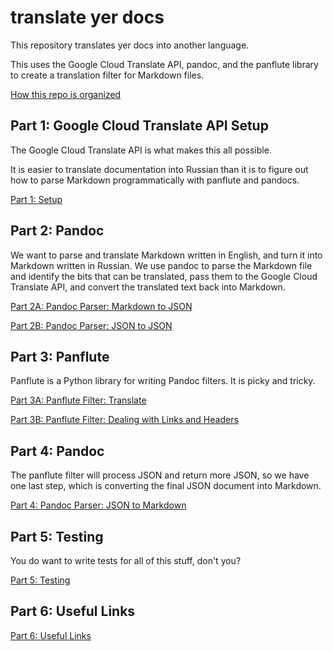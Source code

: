 # translate yer docs

This repository translates yer docs into another language.

This uses the Google Cloud Translate API,
pandoc, and the panflute library to create
a translation filter for Markdown files.

[How this repo is organized](Organization.md)

## Part 1: Google Cloud Translate API Setup

The Google Cloud Translate API is what makes this all possible.

It is easier to translate documentation into Russian 
than it is to figure out how to parse Markdown programmatically
with panflute and pandocs.

[Part 1: Setup](Setup.md)

## Part 2: Pandoc

We want to parse and translate Markdown written
in English, and turn it into Markdown written in 
Russian. We use pandoc to parse the Markdown file
and identify the bits that can be translated,
pass them to the Google Cloud Translate API,
and convert the translated text back into
Markdown.

[Part 2A: Pandoc Parser: Markdown to JSON](PandocA.md)

[Part 2B: Pandoc Parser: JSON to JSON](PandocB.md)

## Part 3: Panflute

Panflute is a Python library for writing Pandoc filters.
It is picky and tricky.

[Part 3A: Panflute Filter: Translate](PanfluteA.md)

[Part 3B: Panflute Filter: Dealing with Links and Headers](PanfluteB.md)

## Part 4: Pandoc

The panflute filter will process JSON and return more JSON,
so we have one last step, which is converting the final
JSON document into Markdown.

[Part 4: Pandoc Parser: JSON to Markdown](PandocC.md)

## Part 5: Testing

You do want to write tests for all of this stuff, don't you?

[Part 5: Testing](Testing.md)

## Part 6: Useful Links

[Part 6: Useful Links](Links.md)

